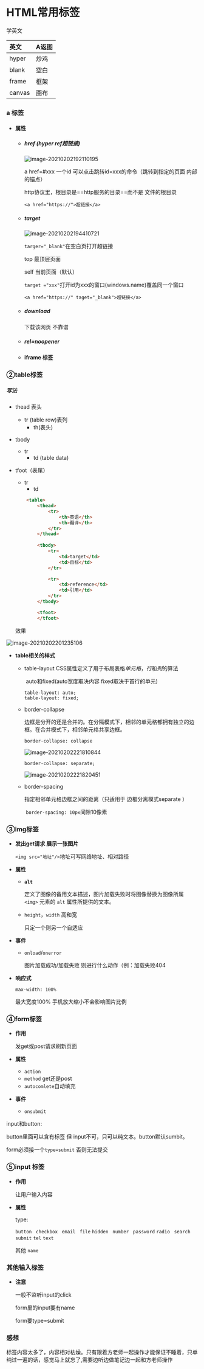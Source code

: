 # HTML常用标签

学英文

| 英文   | A返图 |
| :----- | :---- |
| hyper  | 炒鸡  |
| blank  | 空白  |
| frame  | 框架  |
| canvas | 画布  |



### a 标签

+ #### 属性

  + ##### href  (hyper ref超链接)

    

    ![image-20210202192110195](https://i.loli.net/2021/02/02/2ZEtMvI4xbQlpyV.png)

    a href=#xxx 一个id 可以点击跳转id=xxx的命令（跳转到指定的页面 内部的锚点）

     http协议里，根目录是==http服务的目录==而不是 文件的根目录

    ``<a href="https://">超链接</a>``

    

  + ##### target

    ![image-20210202194410721](https://i.loli.net/2021/02/02/P9H8KdqUBT2fCp4.png)

    ``targer="_blank"``在空白页打开超链接

    top 最顶层页面

    self 当前页面（默认）

    

    ``target ="xxx"``打开id为xxx的窗口(windows.name)覆盖同一个窗口

    ``<a href="https://" taget="_blank">超链接</a>``

    

  + ##### download

    下载该网页 不靠谱

    

  + ##### rel=noopener

  

  + **iframe 标签**





### ②table标签

##### 写法

+ thead 表头

  + tr (table row)表列
    + th(表头)

+ tbody 

  + tr
    + td (table data)

+ tfoot（表尾）

  + tr
    + td

  ~~~html
      <table>
          <thead>
              <tr>
                  <th>英语</th>
                  <th>翻译</th>
              </tr>
          </thead>
          
          <tbody>
              <tr>
                  <td>target</td>
                  <td>目标</td>
              </tr>
  
              <tr>
                  <td>reference</td>
                  <td>引用</td>
              </tr> 
          </tbody>
  
          <tfoot>
          </tfoot>
  ~~~

  效果

  

![image-20210202201235106](https://i.loli.net/2021/02/02/m2QwLhtoYexEO9q.png)

+ **table相关的样式**

   + table-layout  CSS属性定义了用于布局表格*单元格*，*行*和*列*的算法

     ​		auto和fixed(auto宽度取决内容 fixed取决于首行的单元)

     ```
     table-layout: auto;
     table-layout: fixed;
     ```

   + border-collapse

     ​	边框是分开的还是合并的。在分隔模式下，相邻的单元格都拥有独立的边框。在合并模式下，相邻单元格共享边框。

     ``border-collapse: collapse``

     ![image-20210202221810844](https://i.loli.net/2021/02/02/dcWfmANoRbJ4D7X.png)

     ``border-collapse: separate;``

     ![image-20210202221820451](https://i.loli.net/2021/02/02/4ulBp6PIEamexNQ.png)

   + border-spacing

     指定相邻单元格边框之间的距离（只适用于 边框分离模式separate ）

     ​	``border-spacing: 10px``间隙10像素





### ③img标签

+ **发出get请求 展示一张图片**

  ​		``<img src="地址"/>``地址可写网络地址、相对路径

+ **属性**

  + **`alt`**

    定义了图像的备用文本描述，图片加载失败时将图像替换为图像所属 `<img>` 元素的 `alt` 属性所提供的文本。

  + ``height``，``width`` 高和宽 

    只定一个则另一个自适应

+ **事件**

  + ``onload``/``onerror``

    图片加载成功/加载失败 则进行什么动作（例：加载失败404

+ **响应式**

  ``max-width: 100%``

  最大宽度100% 手机放大缩小不会影响图片比例





### ④form标签

+ **作用**

  发get或post请求刷新页面

+ **属性**
  + ``action``  
  + ``method``  get还是post
  + ``autocomlete``自动填充
+ **事件**
  + ``onsubmit``



input和button:

button里面可以含有标签 但 input不可，只可以纯文本。button默认sumbit。

form必须接一个``type=submit`` 否则无法提交





### ⑤input 标签

+ **作用**

  让用户输入内容

+ **属性**

  type:

  ``button ``   ``checkbox ``  ``email ``  ``file``  ``hidden``  `` number``  `` password`` ``radio	``   ``search``  ``submit``  ``tel``  ``text``

  其他 ``name``





### 其他输入标签

+ **注意**

  一般不监听input的click

  form里的input要有name

  form要type=submit

  

### 感想

​	标签内容太多了，内容相对枯燥。只有跟着方老师一起操作才能保证不睡着，只单纯过一遍的话，感觉马上就忘了,需要边听边做笔记边一起和方老师操作

